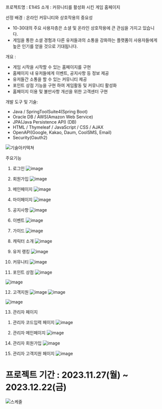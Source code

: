프로젝트명 : E1I4S
소개 : 커뮤니티를 활성화 시킨 게임 홈페이지

선정 배경 : 온라인 커뮤니티와 상호작용의 중요성
- 10-30대의 주요 사용자층은 소셜 및 온라인 상호작용에 큰 관심을 가지고 있습니다.
- 게임을 통한 소셜 경험과 다른 유저들과의 소통을 강화하는 플랫폼이 사용자들에게 높은 인기를 얻을 것으로 기대됩니다.

개요 : 
- 게임 시작을 시작할 수 있는 홈페이지를 구현
- 홈페이지 내 유저들에게 이벤트, 공지사항 등 정보 제공
- 유저들간 소통을 할 수 있는 커뮤니티 제공
- 포인트 상점 기능을 구현 하여 게임활동 및 커뮤니티 활성화
- 홈페이지 이용 및 불만사항 개선을 위한 고객센터 구현


개발 도구 및 기술:
- Java / SpringToolSuite4(Spring Boot) 
- Oracle DB / AWS(Amazon Web Service)
- JPA(Java Persistence API) (DB)
- HTML / Thymeleaf / JavaScript / CSS / AJAX
- OpenAPI(Google, Kakao, Daum, CoolSMS, Email)
- Security(Oauth2)



![기술아키텍쳐](https://github.com/WOWzip/SemiProject_E1I4S/assets/142926896/08e1f065-3ce1-4d24-844b-8bc5198b170b)




주요기능
1. 로그인
![image](https://github.com/WOWzip/SemiProject_E1I4S/assets/142926896/328fd432-786e-4212-b4d1-63233d99c8a8)
   
2. 회원가입
![image](https://github.com/WOWzip/SemiProject_E1I4S/assets/142926896/2ed53764-865d-4527-933c-071224c5d67a)

3. 메인페이지
![image](https://github.com/WOWzip/SemiProject_E1I4S/assets/142926896/60708539-0183-41bd-b2a5-cac7767ff11b)

4. 마이페이지
![image](https://github.com/WOWzip/SemiProject_E1I4S/assets/142926896/41f1b0ed-7a22-4a1a-8141-57d403b2b44f)

5. 공지사항
![image](https://github.com/WOWzip/SemiProject_E1I4S/assets/142926896/3e7a727b-5453-4d15-b6bb-c3929d4171d0)

6. 이벤트
![image](https://github.com/WOWzip/SemiProject_E1I4S/assets/142926896/388e76b5-da95-4e7f-9838-9c92c07ef9c0)

7. 가이드
![image](https://github.com/WOWzip/SemiProject_E1I4S/assets/142926896/a31d2ea2-5037-42e9-9576-88a3c038a403)
  
8. 캐릭터 소개
![image](https://github.com/WOWzip/SemiProject_E1I4S/assets/142926896/d68cda88-dfe6-46bd-9780-5e8d2c49c6dc)

9. 유저 랭킹
![image](https://github.com/WOWzip/SemiProject_E1I4S/assets/142926896/54d4e3dd-910e-4b17-a515-70446f9d13c0)

10. 커뮤니티
![image](https://github.com/WOWzip/SemiProject_E1I4S/assets/142926896/68d369cf-8a88-4eb2-affe-ed4110133335)


11. 포인트 상점
![image](https://github.com/WOWzip/SemiProject_E1I4S/assets/142926896/1b97e5b1-d41c-4bf4-b184-12e7c3fe89a2)

![image](https://github.com/WOWzip/SemiProject_E1I4S/assets/142926896/9dc84fea-335e-411d-97f8-e9c853b1c6f4)


12. 고객지원
![image](https://github.com/WOWzip/SemiProject_E1I4S/assets/142926896/440f310e-4147-4214-a502-6e808d9134fe)
![image](https://github.com/WOWzip/SemiProject_E1I4S/assets/142926896/0661b1be-18f4-4ff1-aaf8-f8bcbf39d45c)

![image](https://github.com/WOWzip/SemiProject_E1I4S/assets/142926896/5d6db887-86e7-4e52-834f-3baf55d70dfe)


13. 관리자 페이지
1) 관리자 코드입력 페이지 
![image](https://github.com/WOWzip/SemiProject_E1I4S/assets/142926896/ec95423e-50ac-486e-bee1-529235cf930c)

2) 관리자 메인페이지 
![image](https://github.com/WOWzip/SemiProject_E1I4S/assets/142926896/b734f371-7958-4f86-9881-1ced7eaf7f4e)



14. 관리자 회원가입
![image](https://github.com/WOWzip/SemiProject_E1I4S/assets/142926896/343abc44-b208-4eca-80bc-866b78c2bfd0)


15. 관리자 고객지원 페이지
![image](https://github.com/WOWzip/SemiProject_E1I4S/assets/142926896/916adacc-f6a5-43b7-9d29-f07b0c18c91d)
 


# 프로젝트 기간 : 2023.11.27(월) ~ 2023.12.22(금)

![스케줄](https://github.com/WOWzip/SemiProject_E1I4S/assets/142926896/8a36ad04-8d68-4aff-9939-1afea5bea0c0)



